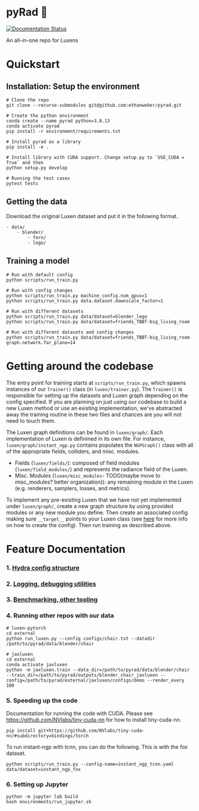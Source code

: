 # pyRad :metal:

[![Documentation Status](https://readthedocs.com/projects/plenoptix-pyrad/badge/?version=latest)](https://plenoptix-pyrad.readthedocs-hosted.com/en/latest/?badge=latest)

An all-in-one repo for Luxens

# Quickstart

## Installation: Setup the environment

```
# Clone the repo
git clone --recurse-submodules git@github.com:ethanweber/pyrad.git

# Create the python environment
conda create --name pyrad python=3.8.13
conda activate pyrad
pip install -r environment/requirements.txt

# Install pyrad as a library
pip install -e .

# Install library with CUDA support. Change setup.py to `USE_CUDA = True` and then
python setup.py develop

# Running the test cases
pytest tests
```

## Getting the data

Download the original Luxen dataset and put it in the following format.

```
- data/
    - blender/
        - fern/
        - lego/
```

## Training a model

```
# Run with default config
python scripts/run_train.py

# Run with config changes
python scripts/run_train.py machine_config.num_gpus=1
python scripts/run_train.py data.dataset.downscale_factor=1

# Run with different datasets
python scripts/run_train.py data/dataset=blender_lego
python scripts/run_train.py data/dataset=friends_TBBT-big_living_room

# Run with different datasets and config changes
python scripts/run_train.py data/dataset=friends_TBBT-big_living_room graph.network.far_plane=14
```

# Getting around the codebase

The entry point for training starts at `scripts/run_train.py`, which spawns instances of our `Trainer()` class (in `luxen/trainer.py`). The `Trainer()` is responsible for setting up the datasets and Luxen graph depending on the config specified. If you are planning on just using our codebase to build a new Luxen method or use an existing implementation, we've abstracted away the training routine in these two files and chances are you will not need to touch them.

The Luxen graph definitions can be found in `luxen/graph/`. Each implementation of Luxen is definined in its own file. For instance, `luxen/graph/instant_ngp.py` contains populates the `NGPGraph()` class with all of the appropriate fields, colliders, and misc. modules.
* Fields (`luxen/fields/`): composed of field modules (`luxen/field_modules/`) and represents the radiance field of the Luxen.
* Misc. Modules (`luxen/misc_modules`- TODO(maybe move to misc_modules? better organization)): any remaining module in the Luxen (e.g. renderers, samplers, losses, and metrics).

To implement any pre-existing Luxen that we have not yet implemented under `luxen/graph/`, create a new graph structure by using provided modules or any new module you define. Then create an associated config making sure `__target__` points to your Luxen class (see [here](./configs/README.md) for more info on how to create the config). Then run training as described above.


# Feature Documentation
### 1. [Hydra config structure](./configs/README.md)
### 2. [Logging, debugging utilities](./radiance/utils/README.md)
### 3. [Benchmarking, other tooling](./scripts/README.md)

### 4. Running other repos with our data

```
# luxen-pytorch
cd external
python run_luxen.py --config configs/chair.txt --datadir /path/to/pyrad/data/blender/chair

# jaxluxen
cd external
conda activate jaxluxen
python -m jaxluxen.train --data_dir=/path/to/pyrad/data/blender/chair --train_dir=/path/to/pyrad/outputs/blender_chair_jaxluxen --config=/path/to/pyrad/external/jaxluxen/configs/demo --render_every 100
```

### 5. Speeding up the code
Documentation for running the code with CUDA.
Please see https://github.com/NVlabs/tiny-cuda-nn for how to install tiny-cuda-nn.

```
pip install git+https://github.com/NVlabs/tiny-cuda-nn/#subdirectory=bindings/torch
```

To run instant-ngp with tcnn, you can do the following. This is with the fox dataset.
```
python scripts/run_train.py --config-name=instant_ngp_tcnn.yaml data/dataset=instant_ngp_fox
```


### 6. Setting up Jupyter

```
python -m jupyter lab build
bash environments/run_jupyter.sh
```
